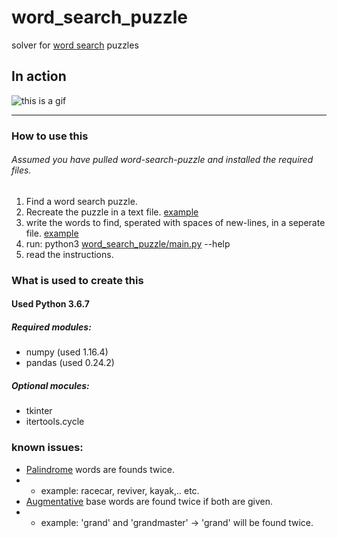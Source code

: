 # word_search_puzzle
solver for [word search](https://en.wikipedia.org/wiki/Word_search) puzzles

## In action
![this is a gif](https://i.imgur.com/eqJWtqt.gif)

---
### How to use this

###### Assumed you have pulled word-search-puzzle and installed the required files.

1. Find a word search puzzle.
2. Recreate the puzzle in a text file.  [example](puzzles/apple_word_search_puzzle.txt)
3. write the words to find, sperated with spaces of new-lines, in a seperate file. [example](puzzles/apple_word_search_set.txt)
4. run: python3 [word_search_puzzle/main.py](word_search_puzzle/main.py) --help
5. read the instructions.

### What is used to create this
#### Used Python 3.6.7

##### Required modules:
- numpy  (used 1.16.4)
- pandas (used 0.24.2)

##### Optional mocules:
- tkinter
- itertools.cycle

### known issues:
- [Palindrome](https://en.wikipedia.org/wiki/Palindrome) words are founds twice.
- - example: racecar, reviver, kayak,.. etc.
- [Augmentative](https://en.wikipedia.org/wiki/Augmentative) base words are found twice if both are given.
- - example: 'grand' and 'grandmaster' -> 'grand' will be found twice.
